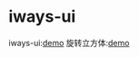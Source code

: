 # iways-ui
iways-ui:[demo](https://jacksonvong.github.io/iways-ui)
旋转立方体:[demo](https://dobetterzjl.github.io/css3/旋转立方体.html)
